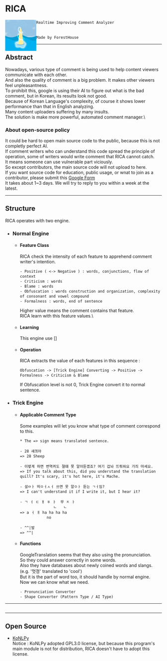 
# RICA
  

<img src="/Document/RICA%20Logo.png" width="100" height="100" align="left">

```
Realtime Improving Comment Analyzer


Made by ForestHouse
```

---
## Abstract
Nowadays, various type of comment is being used to help content viewers communicate with each other.\
And also the quality of comment is a big problem. It makes other viewers feel unpleasantness.\
To prohibit this, google is using their AI to figure out what is the bad comment, but in Korean, its results look not good.\
Because of Korean Language's complexity, of course it shows lower performance than that in English analyzing.\
Many content uploaders suffering by many insults.\
The solution is make more powerful, automated comment manager.\\

### About open-source policy
It could be hard to open main source code to the public, because this is not completly perfect AI.\
If comment writers who can understand this code spread the principle of operation, some of writers would write comment that RICA cannot catch.\
It means someone can use vulnerable part viciously.\
So except contributors, the main source code will not upload to here.\
If you want source code for education, public usage, or wnat to join as a contributor, please submit this [Google Form]()\
It takes about 1~3 days. We will try to reply to you within a week at the latest.

---
## Structure
RICA operates with two engine.

- ### Normal Engine
  - #### Feature Class
    RICA check the intensity of each feature to apprehend comment writer's intention.
    ```
    - Positive ( <-> Negative ) : words, conjunctions, flow of context
    - Criticism : words
    - Blame : words
    - Obfuscation : words construction and organization, complexity of consonant and vowel compound
    - Formalness : words, end of sentence
    ```
    Higher value means the comment contains that feature.\
    RICA learn with this feature values.\

  - #### Learning
    This engine use []

  - #### Operation
    RICA extracts the value of each features in this sequence :
    ```
    Obfuscation -> [Trick Engine] Converting -> Positive -> Formalness -> Criticism & Blame
    ```
    If Obfuscation level is not 0, Trick Engine convert it to normal sentence.


- ### Trick Engine
  - #### Applicable Comment Type
    Some examples will let you know what type of comment correspond to this.
    ```
    * The => sign means translated sentence.

    - 28 섀킈야
    => 28 Sheep

    - 이렿계 하면 변역퀴도 졀떄 묫 알아듣곘죠? 여기 겁놔 뜨뤄워요 가즤 마셰요.
    => If you talk about this, did you understand the translation quill? It's scary, it's hot here, it's Mache.

    - 설ㅁㅏ 띄ㅇㅓㅅㅓ 쓰면 못 알ㅇㅏ 듣는 ㄱㅓ임?
    => I can't understand it if I write it, but I hear it?
    
    - ㄱ ㅓ ㄷ ㅐ ㅎ ㅏ  무 ㅈ ㅏ
                   ㄴ   ㄴ
    => a ㅓ ㅐ ha ha ha ha
                no
    
    - ^^|발
    => ^^|
    ```
  - #### Functions
    GoogleTranslation seems that they also using the pronunciation.\
    So they could answer correctly in some words.\
    Also they have databases about newly coined words and slangs. (e.g. '멋졍' translated to 'cool')\
    But it is the part of word too, it should handle by normal engine.\
    Now we can know what we need.
    ```
    - Pronunciation Converter
    - Shape Converter (Pattern Type / AI Type)
    ``` 

---
## 

---
## Open Source
- [KoNLPy](https://github.com/konlpy/konlpy)\
  Notice : KoNLPy adopted GPL3.0 license, but because this program's main module is not for distribution, RICA doesn't have to adopt this license.
